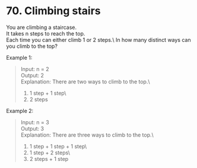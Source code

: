 # 70. Climbing stairs

You are climbing a staircase. \
It takes n steps to reach the top.\
Each time you can either climb 1 or 2 steps.\ 
In how many distinct ways can you climb to the top?

Example 1:

>Input: n = 2\
Output: 2\
Explanation: There are two ways to climb to the top.\
>1. 1 step + 1 step\
>2. 2 steps

Example 2:

>Input: n = 3\
Output: 3\
Explanation: There are three ways to climb to the top.\
>1. 1 step + 1 step + 1 step\
>2. 1 step + 2 steps\
>3. 2 steps + 1 step